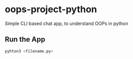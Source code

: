 # oops-project-python
Simple CLI based chat app, to understand OOPs in python

## Run the App
```bash
pyhton3 <filename.py>
```



